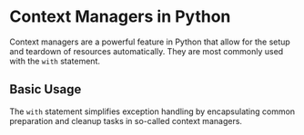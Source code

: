 # Context Managers in Python

Context managers are a powerful feature in Python that allow for the setup and teardown of resources automatically. They are most commonly used with the `with` statement.

## Basic Usage

The `with` statement simplifies exception handling by encapsulating common preparation and cleanup tasks in so-called context managers.
